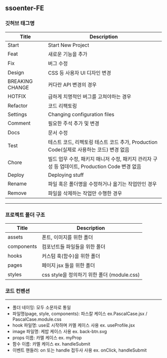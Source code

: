 ## ssoenter-FE

### 깃허브 태그명

| Title           | Description                                                                                   |
| --------------- | --------------------------------------------------------------------------------------------- |
| Start           | Start New Project                                                                             |
| Feat            | 새로운 기능을 추가                                                                            |
| Fix             | 버그 수정                                                                                     |
| Design          | CSS 등 사용자 UI 디자인 변경                                                                  |
| BREAKING CHANGE | 커다란 API 변경의 경우                                                                        |
| HOTFIX          | 급하게 치명적인 버그를 고쳐야하는 경우                                                        |
| Refactor        | 코드 리팩토링                                                                                 |
| Settings        | Changing configuration files                                                                  |
| Comment         | 필요한 주석 추가 및 변경                                                                      |
| Docs            | 문서 수정                                                                                     |
| Test            | 테스트 코드, 리펙토링 테스트 코드 추가, Production Code(실제로 사용하는 코드) 변경 없음       |
| Chore           | 빌드 업무 수정, 패키지 매니저 수정, 패키지 관리자 구성 등 업데이트, Production Code 변경 없음 |
| Deploy          | Deploying stuff                                                                               |
| Rename          | 파일 혹은 폴더명을 수정하거나 옮기는 작업만인 경우                                            |
| Remove          | 파일을 삭제하는 작업만 수행한 경우                                                            |

---

### 프로젝트 폴더 구조

| Title      | Description                                 |
| ---------- | ------------------------------------------- |
| assets     | 폰트, 이미지를 위한 폴더                    |
| components | 컴포넌트들 파일들을 위한 폴더               |
| hooks      | 커스텀 훅(함수)을 위한 폴더                 |
| pages      | 페이지 jsx 들을 위한 폴더                   |
| styles     | css style을 정의하기 위한 폴더 (module.css) |

### 코드 컨벤션
***
- 폴더 네이밍: 모두 소문자로 통일
- 파일명(page, style, components): 파스칼 케이스 ex.PascalCase.jsx / PascalCase.module.css
- hook 파일명: use로 시작하며 카멜 케이스 사용 ex. useProfile.jsx
- image 파일명: 케밥 케이스 사용 ex. back-btn.svg
- props 이름: 카멜 케이스 ex. myProp
- 함수 이름: 카멜 케이스 ex. handleSubmit
- 이벤트 핸들러: on 또는 handle 접두사 사용 ex. onClick, handleSubmit

